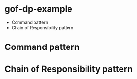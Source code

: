 # gof-dp-example
- Command pattern
- Chain of Responsibility pattern

# Command pattern

# Chain of Responsibility pattern
